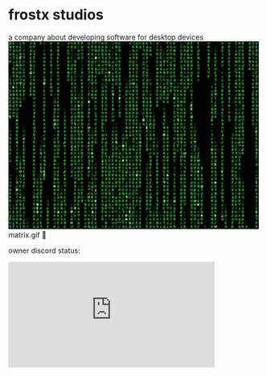 # frostx studios
a company about developing software for desktop devices
![matrix](matrix.gif)
matrix.gif :troll:

owner discord status:
<iframe height="210px" width="410px" scrolling="no" src="https://lanyard.cnrad.dev/api/908779319084589067?borderRadius=0px&amp;idleMessage=sleeping&amp;theme=dark&amp;bg=010409" frameborder="0">
</iframe>